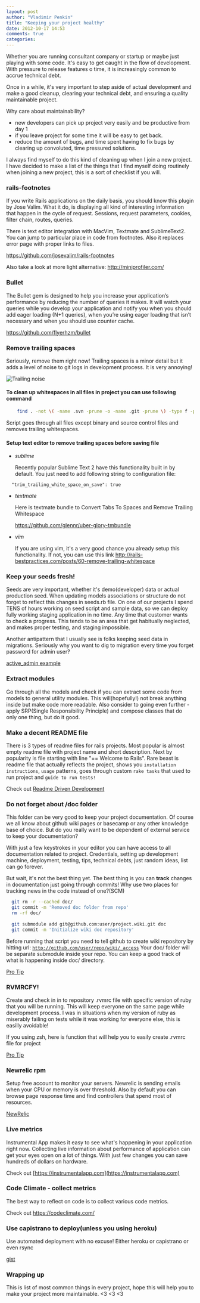 ```yaml
---
layout: post
author: "Vladimir Penkin"
title: "Keeping your project healthy"
date: 2012-10-17 14:53
comments: true
categories:
---
```


Whether you are running consultant company or startup or maybe just playing with some code. It's easy to get caught in the flow of development. With pressure to release features o time, it is increasingly common to accrue technical debt.

Once in a while, it's very important to step aside of actual development and make a good cleanup, clearing your technical debt, and ensuring a quality maintainable project.  

Why care about maintainability?

  * new developers can pick up project very easily and be productive from day 1
  * if you leave project for some time it will be easy to get back.
  * reduce the amount of bugs, and time spent having to fix bugs by clearing up convoluted, time pressured solutions.
                                      
I always find myself to do this kind of cleaning up when I join a new project. I have decided to make a list of the things that I find myself doing routinely when joining a new project, this is a sort of checklist if you will.

### rails-footnotes

  If you write Rails applications on the daily basis, you should know this plugin by Jose Valim. What it do, is displaying all kind of interesting information that happen in the cycle of request. Sessions, request parameters, cookies, filter chain, routes, queries.
             
  There is text editor integration with MacVim, Textmate and SublimeText2. You can jump to particular place in code from footnotes. Also it replaces error page with proper links to files.

  <https://github.com/josevalim/rails-footnotes>

  Also take a look at more light alternative:
  <http://miniprofiler.com/>

### Bullet

  The Bullet gem is designed to help you increase your application’s performance by reducing the number of queries it makes. It will watch your queries while you develop your application and notify you when you should add eager loading (N+1 queries), when you’re using eager loading that isn’t necessary and when you should use counter cache.

  <https://github.com/flyerhzm/bullet>

### Remove trailing spaces

  Seriously, remove them right now! Trailing spaces is a minor detail but it adds a level of noise to git logs in development process. It is very annoying!

![Trailing noise](/images/trailing_whitespaces.png)

#### To clean up whitespaces in all files in project you can use following command

```bash
    find . -not \( -name .svn -prune -o -name .git -prune \) -type f -print0 | xargs -0 file -In | grep -v binary | cut -d ":" -f1 | xargs -0 sed -i '' -E "s/[[:space:]]*$//"
```

  Script goes through all files except binary and source control files and removes trailing whitespaces.

#### Setup text editor to remove trailing spaces before saving file

  * _sublime_

    Recently popular Sublime Text 2 have this functionality built in by default. You just need to add following string to configuration file:
```
  "trim_trailing_white_space_on_save": true
```

  * _textmate_

    Here is textmate bundle to Convert Tabs To Spaces and Remove Trailing Whitespace

    <https://github.com/glennr/uber-glory-tmbundle>

  * _vim_

    If you are using vim, it's a very good chance you already setup this functionality.
    If not, you can use this link <http://rails-bestpractices.com/posts/60-remove-trailing-whitespace>

### Keep your seeds fresh!

  Seeds are very important, whether it's demo(developer) data or actual production seed. 
  When updating models associations or structure do not forget to reflect this changes in seeds.rb file.
  On one of our projects I spend TENS of hours working on seed script and sample data, so we can deploy fully working staging application in no time. Any time that customer wants to check a progress. This tends to be an area that get habitually neglected, and makes proper testing, and staging impossible.

  Another antipattern that I usually see is folks keeping seed data in migrations. Seriously why you want to dig to migration every time you forget password for admin user?

[active_admin example](https://github.com/gregbell/active_admin/blob/master/lib/generators/active_admin/devise/devise_generator.rb#L49)

### Extract modules

  Go through all the models and check if you can extract some code from models to general utility modules. This will(hopefully!) not break anything inside but make code more readable.
  Also consider to going even further - apply SRP(Single Responsibility Principle) and compose classes that do only one thing, but do it good.

### Make a decent README file
  There is 3 types of readme files for rails projects. Most popular is almost empty readme file with project name and short description. Next by popularity is file starting with line "== Welcome to Rails". Rare beast is readme file that actually reflects the project, shows you <code>installation instructions</code>, <code>usage</code> patterns, goes through custom <code>rake tasks</code> that used to run project and <code>guide to run tests!</code>
  
Check out [Readme Driven Development](http://tom.preston-werner.com/2010/08/23/readme-driven-development.html)

### Do not forget about /doc folder

  This folder can be very good to keep your project documentation. Of course we all know about github wiki pages or basecamp or any other knowledge base of choice. But do you really want to be dependent of external service to keep your documentation?
  
  With just a few keystrokes in your editor you can have access to all documentation related to project. Credentials, setting up development machine, deployment, testing, tips, technical debts, just random ideas, list can go forever.
  
  But wait, it's not the best thing yet. The best thing is you can __track__ changes in documentation just going through commits! Why use two places for tracking news in the code instead of one?(SCM)          
  
```bash
  git rm -r --cached doc/
  git commit -m 'Removed doc folder from repo'
  rm -rf doc/
  
  git submodule add git@github.com:user/project.wiki.git doc
  git commit -m 'Initialize wiki doc repository'
```
                                        
Before running that script you need to tell github to create wiki repository by hitting url: <code>http://github.com/user/repo/wiki/_access</code>
Your doc/ folder will be separate submodule inside your repo. You can keep a good track of what is happening inside doc/ directory.

[Pro Tip](http://coderwall.com/p/vuy3nq)

### RVMRCFY!
  Create and check in in to repository .rvmrc file with specific version of ruby that you will be running. This will keep everyone on the same page while development process. I was in situations when my version of ruby as miserably failing on tests while it was working for everyone else, this is easilly avoidable!
  
  If you using zsh, here is function that will help you to easily create .rvmrc file for project

[Pro Tip](http://coderwall.com/p/41he7a?i=2&p=1&q=author%3Ashell&t%5B%5D=shell)
                                
### Newrelic rpm

  Setup free account to monitor your servers. Newrelic is sending emails when your CPU or memory is over threshold.
  Also by default you can browse page response time and find controllers that spend most of resources.

[NewRelic](http://newrelic.com/)

### Live metrics

  Instrumental App makes it easy to see what's happening in your application right now.
  Collecting live information about performance of application can get your eyes open on a lot of things. With just few changes you can save hundreds of dollars on hardware.

  Check out [https://instrumentalapp.com](https://instrumentalapp.com)

### Code Climate - collect metrics

  The best way to reflect on code is to collect various code metrics.

  Check out <https://codeclimate.com/>

### Use capistrano to deploy(unless you using heroku)

  Use automated deployment with no excuse! Either heroku or capistrano or even rsync

  [gist](https://gist.github.com/2161449)

### Wrapping up

  This is list of most common things in every project, hope this will help you to make your project more maintainable. <3 <3 <3
